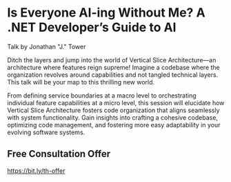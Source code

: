 # Is Everyone AI-ing Without Me? A .NET Developer’s Guide to AI
Talk by Jonathan "J." Tower

Ditch the layers and jump into the world of Vertical Slice Architecture—an architecture where features reign supreme! Imagine a codebase where the organization revolves around capabilities and not tangled technical layers. This talk will be your map to this thrilling new world.

From defining service boundaries at a macro level to orchestrating individual feature capabilities at a micro level, this session will elucidate how Vertical Slice Architecture fosters code organization that aligns seamlessly with system functionality. Gain insights into crafting a cohesive codebase, optimizing code management, and fostering more easy adaptability in your evolving software systems.

## Free Consultation Offer
https://bit.ly/th-offer

